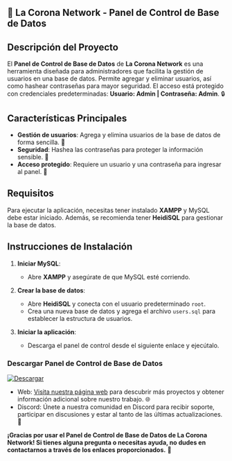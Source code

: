 ## 🔧 **La Corona Network - Panel de Control de Base de Datos**

## **Descripción del Proyecto**

El **Panel de Control de Base de Datos** de **La Corona Network** es una herramienta diseñada para administradores que facilita la gestión de usuarios en una base de datos. Permite agregar y eliminar usuarios, así como hashear contraseñas para mayor seguridad. El acceso está protegido con credenciales predeterminadas: **Usuario: Admin | Contraseña: Admin**. 🔒

## **Características Principales**

- **Gestión de usuarios**: Agrega y elimina usuarios de la base de datos de forma sencilla. 👥
- **Seguridad**: Hashea las contraseñas para proteger la información sensible. 🔑
- **Acceso protegido**: Requiere un usuario y una contraseña para ingresar al panel. 🔐

## **Requisitos**

Para ejecutar la aplicación, necesitas tener instalado **XAMPP** y MySQL debe estar iniciado. Además, se recomienda tener **HeidiSQL** para gestionar la base de datos.

## **Instrucciones de Instalación**

1. **Iniciar MySQL**:
   - Abre **XAMPP** y asegúrate de que MySQL esté corriendo.

2. **Crear la base de datos**:
   - Abre **HeidiSQL** y conecta con el usuario predeterminado `root`.
   - Crea una nueva base de datos y agrega el archivo `users.sql` para establecer la estructura de usuarios.

3. **Iniciar la aplicación**:
   - Descarga el panel de control desde el siguiente enlace y ejecútalo.

### **Descargar Panel de Control de Base de Datos**  
[![Descargar](https://via.placeholder.com/200x50.png?text=Descargar)](https://download1323.mediafire.com/tktnuwj2amwgSuNlhpcVlTy5RqyYfdRzMVksr8wEZyLvq2Sg6W0BMS-WXP0K4SAtzGOweuykaQhiaRQasY8RVtBvYblhFFNKR7HjDuJSTDwJyX65IQkQH1SEKuC6jPn0TYkfbPa_9NJVvWJWd0P_InHIxWioQKehX1_Ip6SYm87z1g/g6dh2g36xm4jh3y/Panel_control_data_base.rar)

- Web: [Visita nuestra página web](https://lacoronanetwork.com) para descubrir más proyectos y obtener información adicional sobre nuestro trabajo. 🌐
- Discord: Únete a nuestra comunidad en Discord para recibir soporte, participar en discusiones y estar al tanto de las últimas actualizaciones. 💬

**¡Gracias por usar el Panel de Control de Base de Datos de La Corona Network! Si tienes alguna pregunta o necesitas ayuda, no dudes en contactarnos a través de los enlaces proporcionados.** 🙌
